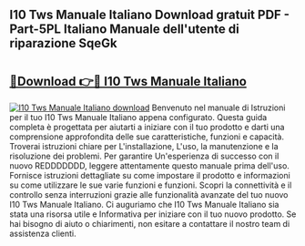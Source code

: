 ## I10 Tws Manuale Italiano Download gratuit PDF - Part-5PL Italiano Manuale dell'utente di riparazione SqeGk

# <h2><a href="http://dfbph2.blite.top/?on=I10+Tws+Manuale+Italiano">🔗Download 👉🔴 I10 Tws Manuale Italiano</a></h2>

[![I10 Tws Manuale Italiano download](https://i.imgur.com/lujVjoI.png)](http://dfbph2.blite.top/?on=I10+Tws+Manuale+Italiano)
Benvenuto nel manuale di Istruzioni per il tuo I10 Tws Manuale Italiano appena configurato. Questa guida completa è progettata per aiutarti a iniziare con il tuo prodotto e darti una comprensione approfondita delle sue caratteristiche, funzioni e capacità. Troverai istruzioni chiare per L'installazione, L'uso, la manutenzione e la risoluzione dei problemi. Per garantire Un'esperienza di successo con il nuovo REDDDDDDD, leggere attentamente questo manuale prima dell'uso. Fornisce istruzioni dettagliate su come impostare il prodotto e informazioni su come utilizzare le sue varie funzioni e funzioni. Scopri la connettività e il controllo senza interruzioni grazie alle funzionalità avanzate del tuo nuovo I10 Tws Manuale Italiano. Ci auguriamo che I10 Tws Manuale Italiano sia stata una risorsa utile e Informativa per iniziare con il tuo nuovo prodotto. Se hai bisogno di aiuto o chiarimenti, non esitare a contattare il nostro team di assistenza clienti.
